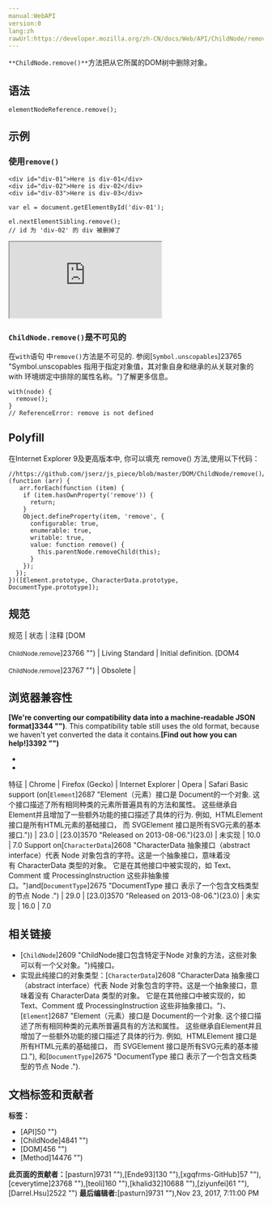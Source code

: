 ```yaml
---
manual:WebAPI
version:0
lang:zh
rawUrl:https://developer.mozilla.org/zh-CN/docs/Web/API/ChildNode/remove
---
```






`**ChildNode.remove()**`方法把从它所属的DOM树中删除对象。


## 语法<a name="Syntax"></a>

```
elementNodeReference.remove(); 

```

## 示例<a name="Example"></a>

### 使用`remove()`<a name="使用_remove()"></a>

```
<div id="div-01">Here is div-01</div>
<div id="div-02">Here is div-02</div>
<div id="div-03">Here is div-03</div>
```

```
var el = document.getElementById('div-01');

el.nextElementSibling.remove();
// id 为 'div-02' 的 div 被删掉了
```


<iframe src='https://mdn.mozillademos.org/zh-CN/docs/Web/API/ChildNode/remove$samples/使用_remove()?revision=1329955' width='null' height='null'></iframe>



### `ChildNode.remove()`是不可见的<a name="ChildNode.remove()_是不可见的"></a>


在`with`语句 中`remove()`方法是不可见的. 参阅[`Symbol.unscopables`]23765 "Symbol.unscopables 指用于指定对象值，其对象自身和继承的从关联对象的 with 环境绑定中排除的属性名称。")了解更多信息。


```
with(node) { 
  remove();
}
// ReferenceError: remove is not defined
```

## Polyfill<a name="Polyfill"></a>


在Internet Explorer 9及更高版本中, 你可以填充 remove() 方法,使用以下代码：


```
//https://github.com/jserz/js_piece/blob/master/DOM/ChildNode/remove()/remove().md
(function (arr) {
   arr.forEach(function (item) {
    if (item.hasOwnProperty('remove')) {
      return;
    }
    Object.defineProperty(item, 'remove', {
      configurable: true,
      enumerable: true,
      writable: true,
      value: function remove() {
        this.parentNode.removeChild(this);
      }
    });
  });
})([Element.prototype, CharacterData.prototype, DocumentType.prototype]);
```

## 规范<a name="Specification"></a>
规范 | 状态 | 注释 
[DOM<br></br><small>ChildNode.remove</small>]23766 "") | Living Standard | Initial definition. 
[DOM4<br></br><small>ChildNode.remove</small>]23767 "") | Obsolete |  



## 浏览器兼容性<a name="Browser_compatibility"></a>


**[We&#39;re converting our compatibility data into a machine-readable JSON format]3344 "")**. This compatibility table still uses the old format, because we haven&#39;t yet converted the data it contains.**[Find out how you can help!]3392 "")**


* 
* 
特征 | Chrome | Firefox (Gecko) | Internet Explorer | Opera | Safari 
Basic support (on[`Element`]2687 "Element（元素）接口是 Document的一个对象. 这个接口描述了所有相同种类的元素所普遍具有的方法和属性。 这些继承自Element并且增加了一些额外功能的接口描述了具体的行为. 例如,  HTMLElement 接口是所有HTML元素的基础接口， 而 SVGElement 接口是所有SVG元素的基本接口.")) | 23.0 | [23.0]3570 "Released on 2013-08-06.")(23.0) | 未实现 | 10.0 | 7.0 
Support on[`CharacterData`]2608 "CharacterData 抽象接口（abstract interface）代表 Node 对象包含的字符。这是一个抽象接口，意味着没有 CharacterData 类型的对象。 它是在其他接口中被实现的，如 Text、Comment 或 ProcessingInstruction 这些非抽象接口。")and[`DocumentType`]2675 "DocumentType 接口 表示了一个包含文档类型的节点 Node .") | 29.0 | [23.0]3570 "Released on 2013-08-06.")(23.0) | 未实现 | 16.0 | 7.0 





## 相关链接<a name="相关链接"></a>

* [`ChildNode`]2609 "ChildNode接口包含特定于Node 对象的方法，这些对象可以有一个父对象。")纯接口。
* 实现此纯接口的对象类型：[`CharacterData`]2608 "CharacterData 抽象接口（abstract interface）代表 Node 对象包含的字符。这是一个抽象接口，意味着没有 CharacterData 类型的对象。 它是在其他接口中被实现的，如 Text、Comment 或 ProcessingInstruction 这些非抽象接口。")、[`Element`]2687 "Element（元素）接口是 Document的一个对象. 这个接口描述了所有相同种类的元素所普遍具有的方法和属性。 这些继承自Element并且增加了一些额外功能的接口描述了具体的行为. 例如,  HTMLElement 接口是所有HTML元素的基础接口， 而 SVGElement 接口是所有SVG元素的基本接口."), 和[`DocumentType`]2675 "DocumentType 接口 表示了一个包含文档类型的节点 Node .").



## 文档标签和贡献者
**标签：**
* [API]50 "")
* [ChildNode]4841 "")
* [DOM]456 "")
* [Method]14476 "")

**此页面的贡献者：**[pasturn]9731 ""),[Ende93]130 ""),[xgqfrms-GitHub]57 ""),[ceverytime]23768 ""),[teoli]160 ""),[khalid32]10688 ""),[ziyunfei]61 ""),[Darrel.Hsu]2522 "")
**最后编辑者:**[pasturn]9731 ""),<time>Nov 23, 2017, 7:11:00 PM</time>


